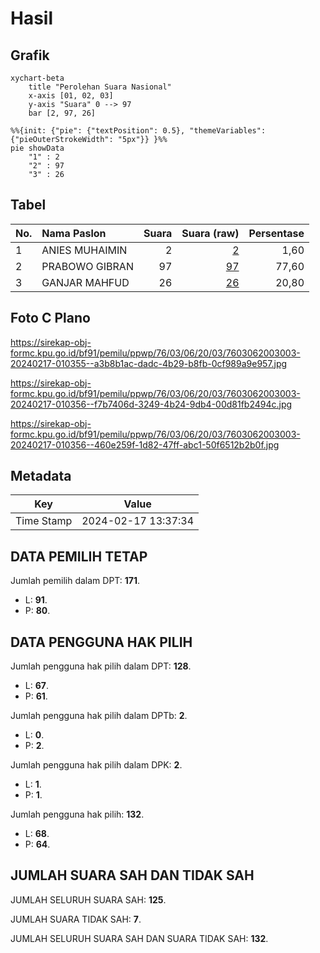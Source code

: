 # Hasil

## Grafik

```mermaid
xychart-beta
    title "Perolehan Suara Nasional"
    x-axis [01, 02, 03]
    y-axis "Suara" 0 --> 97
    bar [2, 97, 26]
```

```mermaid
%%{init: {"pie": {"textPosition": 0.5}, "themeVariables": {"pieOuterStrokeWidth": "5px"}} }%%
pie showData
    "1" : 2
    "2" : 97
    "3" : 26
```

## Tabel

| No. | Nama Paslon    | Suara | Suara (raw) | Persentase |
|:--- |:-------------- | -----:| -----------:| ----------:|
| 1   | ANIES MUHAIMIN | 2     | [2][p-1]    | 1,60       |
| 2   | PRABOWO GIBRAN | 97    | [97][p-2]   | 77,60      |
| 3   | GANJAR MAHFUD  | 26    | [26][p-3]   | 20,80      |


[p-1]: https://github.com/gigit-pemilu/pemilu-2024/blob/main/pilpres/hitung-suara/sub/76-sulawesi-barat/sub/03-mamasa/sub/06-sumarorong/sub/2003-batang-uru/sub/003-tps/sub/paslon-1.txt
[p-2]: https://github.com/gigit-pemilu/pemilu-2024/blob/main/pilpres/hitung-suara/sub/76-sulawesi-barat/sub/03-mamasa/sub/06-sumarorong/sub/2003-batang-uru/sub/003-tps/sub/paslon-2.txt
[p-3]: https://github.com/gigit-pemilu/pemilu-2024/blob/main/pilpres/hitung-suara/sub/76-sulawesi-barat/sub/03-mamasa/sub/06-sumarorong/sub/2003-batang-uru/sub/003-tps/sub/paslon-3.txt

## Foto C Plano

https://sirekap-obj-formc.kpu.go.id/bf91/pemilu/ppwp/76/03/06/20/03/7603062003003-20240217-010355--a3b8b1ac-dadc-4b29-b8fb-0cf989a9e957.jpg

https://sirekap-obj-formc.kpu.go.id/bf91/pemilu/ppwp/76/03/06/20/03/7603062003003-20240217-010356--f7b7406d-3249-4b24-9db4-00d81fb2494c.jpg

https://sirekap-obj-formc.kpu.go.id/bf91/pemilu/ppwp/76/03/06/20/03/7603062003003-20240217-010356--460e259f-1d82-47ff-abc1-50f6512b2b0f.jpg


## Metadata

| Key        | Value               |
| ---------- | ------------------- |
| Time Stamp | 2024-02-17 13:37:34 |


## DATA PEMILIH TETAP

Jumlah pemilih dalam DPT: **171**.
 * L: **91**.
 * P: **80**.

## DATA PENGGUNA HAK PILIH

Jumlah pengguna hak pilih dalam DPT: **128**.
 * L: **67**.
 * P: **61**.

Jumlah pengguna hak pilih dalam DPTb: **2**.
 * L: **0**.
 * P: **2**.

Jumlah pengguna hak pilih dalam DPK: **2**.
 * L: **1**.
 * P: **1**.

Jumlah pengguna hak pilih: **132**.
 * L: **68**.
 * P: **64**.

## JUMLAH SUARA SAH DAN TIDAK SAH

JUMLAH SELURUH SUARA SAH: **125**.

JUMLAH SUARA TIDAK SAH: **7**.

JUMLAH SELURUH SUARA SAH DAN SUARA TIDAK SAH: **132**.



